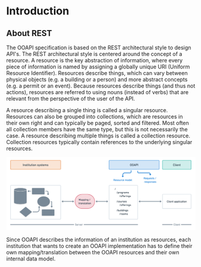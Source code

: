 # Introduction

## About REST
The OOAPI specification is based on the REST architectural style to design API's. The REST architectural style is centered around the concept of a resource. A resource is the key abstraction of information, where every piece of information is named by assigning a globally unique URI (Uniform Resource Identifier). Resources describe things, which can vary between physical objects (e.g. a building or a person) and more abstract concepts (e.g. a permit or an event). Because resources describe things (and thus not actions), resources are referred to using nouns (instead of verbs) that are relevant from the perspective of the user of the API.

A resource describing a single thing is called a singular resource. Resources can also be grouped into collections, which are resources in their own right and can typically be paged, sorted and filtered. Most often all collection members have the same type, but this is not necessarily the case. A resource describing multiple things is called a collection resource. Collection resources typically contain references to the underlying singular resources.

![Conceptual Model](_media/conceptual-model.png)

Since OOAPI describes the information of an institution as resources, each institution that wants to create an OOAPI implementation has to define their own mapping/translation between the OOAPI resources and their own internal data model.

